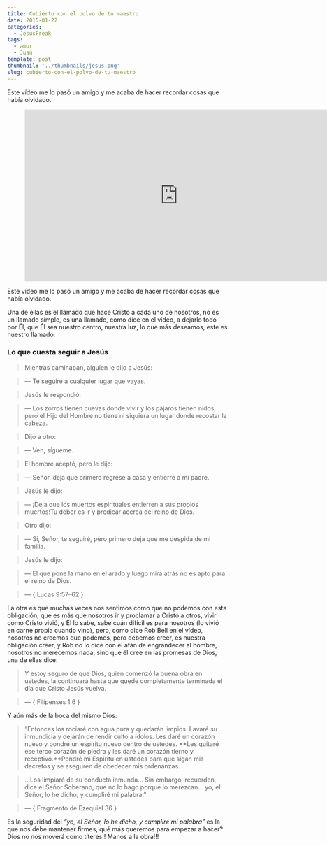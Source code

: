 ```yaml
---
title: Cubierto con el polvo de tu maestro
date: 2015-01-22
categories:
  - JesusFreak
tags:
  - amor
  - Juan
template: post
thumbnail: '../thumbnails/jesus.png'
slug: cubierto-con-el-polvo-de-tu-maestro
---
```


Este vídeo me lo pasó un amigo y me acaba de hacer recordar cosas que había olvidado.

<figure>
<iframe src="https://www.youtube.com/embed/6rXfoj3YcSE?feature=oembed" width="700" height="393" frameborder="0" scrolling="no"></iframe>
</figure>

Este vídeo me lo pasó un amigo y me acaba de hacer recordar cosas que había olvidado.

Una de ellas es el llamado que hace Cristo a cada uno de nosotros, no es un llamado simple, es una llamado, como dice en el vídeo, a dejarlo todo por Él, que Él sea nuestro centro, nuestra luz, lo que más deseamos, este es nuestro llamado:

### Lo que cuesta seguir a Jesús

> Mientras caminaban, alguien le dijo a Jesús:

> — Te seguiré a cualquier lugar que vayas.

> Jesús le respondió:

> — Los zorros tienen cuevas donde vivir y los pájaros tienen nidos, pero el Hijo del Hombre no tiene ni siquiera un lugar donde recostar la cabeza.

> Dijo a otro:

> — Ven, sígueme.

> El hombre aceptó, pero le dijo:

> — Señor, deja que primero regrese a casa y entierre a mi padre.

> Jesús le dijo:

> — ¡Deja que los muertos espirituales entierren a sus propios muertos!Tu deber es ir y predicar acerca del reino de Dios.

> Otro dijo:

> — Sí, Señor, te seguiré, pero primero deja que me despida de mi familia.

> Jesús le dijo:

> — El que pone la mano en el arado y luego mira atrás no es apto para el reino de Dios.

> — { Lucas 9:57–62 }

La otra es que muchas veces nos sentimos como que no podemos con esta obligación, que es más que nosotros ir y proclamar a Cristo a otros, vivir como Cristo vivió, y Él lo sabe, sabe cuán difícil es para nosotros (lo vivió en carne propia cuando vino), pero, como dice Rob Bell en el vídeo, nosotros no creemos que podemos, pero debemos creer, es nuestra obligación creer, y Rob no lo dice con el afán de engrandecer al hombre, nosotros no merecemos nada, sino que él cree en las promesas de Dios, una de ellas dice:

> Y estoy seguro de que Dios, quien comenzó la buena obra en ustedes, la continuará hasta que quede completamente terminada el día que Cristo Jesús vuelva.

> — { Filipenses 1:6 }

Y aún más de la boca del mismo Dios:

> “Entonces los rociaré con agua pura y quedarán limpios. Lavaré su inmundicia y dejarán de rendir culto a ídolos. Les daré un corazón nuevo y pondré un espíritu nuevo dentro de ustedes. **Les quitaré ese terco corazón de piedra y les daré un corazón tierno y receptivo.**Pondré mi Espíritu en ustedes para que sigan mis decretos y se aseguren de obedecer mis ordenanzas.

> …Los limpiaré de su conducta inmunda… Sin embargo, recuerden, dice el Señor Soberano, que no lo hago porque lo merezcan… yo, el Señor, lo he dicho, y cumpliré mi palabra.”

> — { Fragmento de Ezequiel 36 }

Es la seguridad del _“yo, el Señor, lo he dicho, y cumpliré mi palabra”_ es la que nos debe mantener firmes, qué más queremos para empezar a hacer? Dios no nos moverá como títeres!! Manos a la obra!!!
